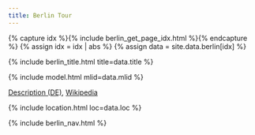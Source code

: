 ```yaml
---
title: Berlin Tour
---
```


{% capture idx %}{% include berlin_get_page_idx.html %}{% endcapture %}
{% assign idx = idx | abs %}
{% assign data = site.data.berlin[idx] %}

{% include berlin_title.html title=data.title %}

{% include model.html mlid=data.mlid %}

[Description (DE)](https://bildhauerei-in-berlin.de/bildwerk/denkmal-fuer-rosa-luxemburg/), [Wikipedia](https://en.wikipedia.org/wiki/Rosa_Luxemburg)

{% include location.html loc=data.loc %}

{% include berlin_nav.html %}
